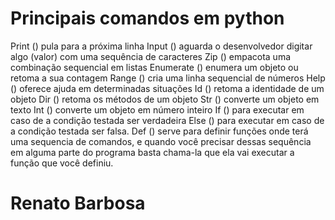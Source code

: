# Principais comandos em python

Print () pula para a próxima linha
Input () aguarda o desenvolvedor digitar algo (valor) com uma sequência de caracteres
Zip () empacota uma combinação sequencial em listas
Enumerate () enumera um objeto ou retoma a sua contagem
Range () cria uma linha sequencial de números
Help () oferece ajuda em determinadas situações
Id () retoma a identidade de um objeto
Dir () retoma os métodos de um objeto
Str () converte um objeto em texto
Int () converte um objeto em número inteiro
If () para executar em caso de a condição testada ser verdadeira
Else () para executar em caso de a condição testada ser falsa.
Def () serve para definir funções onde terá uma sequencia de comandos, e quando você precisar dessas sequência em alguma parte do programa basta chama-la que ela vai executar a função que você definiu.

# Renato Barbosa
